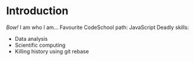 # Introduction
_Bow!_ I am who I am...
Favourite CodeSchool path: JavaScript
Deadly skills:
* Data analysis
* Scientific computing
* Killing history using git rebase

